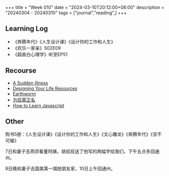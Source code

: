 +++
title = "Week 010"
date = "2024-03-10T20:12:00+08:00"
description = "20240304 - 20240310"
tags = ["journal","reading",]
+++

## Learning Log

* 《奔腾年代》《人生设计课》《设计你的工作和人生》
* 《欢乐一家亲》S02E09
* 《超直白心理学》听至EP51

## Recourse
* [A Sudden Illness](https://www.newyorker.com/magazine/2003/07/07/a-sudden-illness)
* [Designing Your Life Resources](https://designingyour.life/worksheets-and-discussion-questions/)
* [Earthworm](https://earthworm.cuixueshe.com/)
* [为启蒙正名](https://caminodetexas.substack.com/p/773)
* [How to Learn Javascript](https://sive.rs/learn-js)

## Other

购书5册：《人生设计课》《设计你的工作和人生》《文心雕龙》《奔腾年代》《坚不可摧》

7日和妻子去燕郊看董阿姨，胡叔叔送了他写的两幅字给我们，下午五点多回通州。

8日晚和妻子去国美第一城她朋友家，10日上午回通州。
